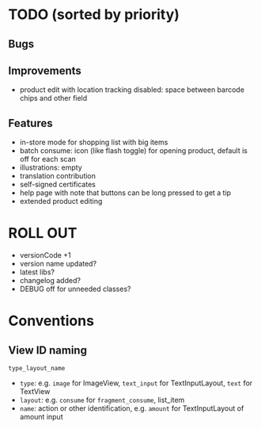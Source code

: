 # TODO (sorted by priority)

## Bugs

## Improvements

- product edit with location tracking disabled: space between barcode chips and other field

## Features

- in-store mode for shopping list with big items
- batch consume: icon (like flash toggle) for opening product, default is off for each scan
- illustrations: empty
- translation contribution
- self-signed certificates
- help page with note that buttons can be long pressed to get a tip
- extended product editing

# ROLL OUT

- versionCode +1
- version name updated?
- latest libs?
- changelog added?
- DEBUG off for unneeded classes?

# Conventions

## View ID naming

`type_layout_name`

- `type`: e.g. `image` for ImageView, `text_input` for TextInputLayout, `text` for TextView
- `layout`: e.g. `consume` for `fragment_consume`, list_item
- `name`: action or other identification, e.g. `amount` for TextInputLayout of amount input
